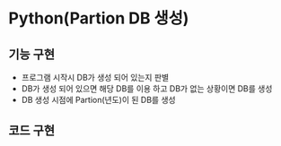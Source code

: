 # Python(Partion DB 생성)

## 기능 구현
* 프로그램 시작시 DB가 생성 되어 있는지 판별 
* DB가 생성 되어 있으면 해당 DB를 이용 하고 DB가 없는 상황이면 DB를 생성  
* DB 생성 시점에 Partion(년도)이 된 DB를 생성

## 코드 구현
